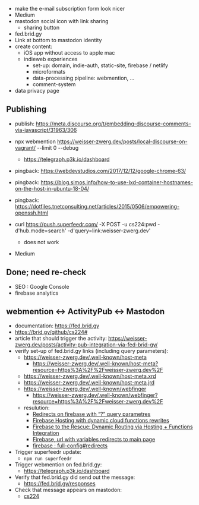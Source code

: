 
* make the e-mail subscription form look nicer
* Medium
* mastodon social icon with link sharing
    * sharing button
* fed.brid.gy
* Link at bottom to mastodon identity
* create content:
    * iOS app without access to apple mac
    * indieweb experiences
        * set-up: domain, indie-auth, static-site, firebase / netlify
        * microformats
        * data-processing pipeline: webmention, ...
        * comment-system
* data privacy page

## Publishing

* publish: https://meta.discourse.org/t/embedding-discourse-comments-via-javascript/31963/306


* npx webmention https://weisser-zwerg.dev/posts/local-discourse-on-vagrant/ --limit 0 --debug
    * https://telegraph.p3k.io/dashboard
* pingback: https://webdevstudios.com/2017/12/12/google-chrome-63/
* pingback: https://blog.simos.info/how-to-use-lxd-container-hostnames-on-the-host-in-ubuntu-18-04/
* pingback: https://dotfiles.tnetconsulting.net/articles/2015/0506/empowering-openssh.html


* curl https://push.superfeedr.com/ -X POST -u cs224:pwd -d'hub.mode=search' -d'query=link:weisser-zwerg.dev'
    * does not work


* Medium

## Done; need re-check 

* SEO : Google Console
* firebase analytics


## webmention <-> ActivityPub <-> Mastodon

* documentation: https://fed.brid.gy
* https://brid.gy/github/cs224#
* article that should trigger the activity: https://weisser-zwerg.dev/posts/activity-pub-integration-via-fed-brid-gy/
* verify set-up of fed.brid.gy links (including query parameters):
    * https://weisser-zwerg.dev/.well-known/host-meta
        * https://weisser-zwerg.dev/.well-known/host-meta?resource=https%3A%2F%2Fweisser-zwerg.dev%2F
    * https://weisser-zwerg.dev/.well-known/host-meta.xrd
    * https://weisser-zwerg.dev/.well-known/host-meta.jrd
    * https://weisser-zwerg.dev/.well-known/webfinger
        * https://weisser-zwerg.dev/.well-known/webfinger?resource=https%3A%2F%2Fweisser-zwerg.dev%2F
    * resulution:
        * [Redirects on firebase with “?” query parametres](https://stackoverflow.com/questions/34981581/redirects-on-firebase-with-query-parametres)
        * [Firebase Hosting with dynamic cloud functions rewrites](https://stackoverflow.com/questions/44959652/firebase-hosting-with-dynamic-cloud-functions-rewrites/45224176#45224176)
        * [Firebase to the Rescue: Dynamic Routing via Hosting + Functions Integration](https://hackernoon.com/firebase-to-the-rescue-dynamic-routing-via-hosting-functions-integration-aef888ddf311)
        * [Firebase, url with variables redirects to main page](https://stackoverflow.com/questions/52712881/firebase-url-with-variables-redirects-to-main-page)
        * [firebase : full-config#redirects](https://firebase.google.com/docs/hosting/full-config#redirects)
* Trigger superfeedr update:
    * `npm run superfeedr`
* Trigger webmention on fed.brid.gy:
    * https://telegraph.p3k.io/dashboard
* Verify that fed.brid.gy did send out the message:
    * https://fed.brid.gy/responses
* Check that message appears on mastodon:
    * [cs224](https://mastodon.social/@cs224/102805835248700188)

